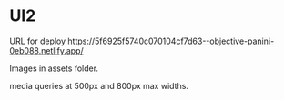 # UI2

URL for deploy https://5f6925f5740c070104cf7d63--objective-panini-0eb088.netlify.app/

Images in assets folder.

media queries at 500px and 800px max widths.
